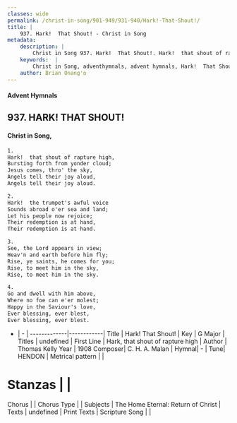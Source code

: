 ```yaml
---
classes: wide
permalink: /christ-in-song/901-949/931-940/Hark!-That-Shout!/
title: |
    937. Hark!  That Shout! - Christ in Song
metadata:
    description: |
        Christ in Song 937. Hark!  That Shout!. Hark!  that shout of rapture high, Bursting forth from yonder cloud; Jesus comes, thro' the sky, Angels tell their joy aloud, Angels tell their joy aloud.
    keywords:  |
        Christ in Song, adventhymnals, advent hymnals, Hark!  That Shout!, Hark, that shout of rapture high. 
    author: Brian Onang'o
---
```


#### Advent Hymnals
## 937. HARK!  THAT SHOUT!
####  Christ in Song,

```txt
1.
Hark!  that shout of rapture high,
Bursting forth from yonder cloud;
Jesus comes, thro' the sky,
Angels tell their joy aloud,
Angels tell their joy aloud.

2.
Hark!  the trumpet's awful voice
Sounds abroad o'er sea and land;
Let his people now rejoice;
Their redemption is at hand,
Their redemption is at hand.

3.
See, the Lord appears in view;
Heav'n and earth before him fly;
Rise, ye saints, he comes for you;
Rise, to meet him in the sky,
Rise, to meet him in the sky.

4.
Go and dwell with him above,
Where no foe can e'er molest;
Happy in the Saviour's love,
Ever blessing, ever blest,
Ever blessing, ever blest.

```

- |   -  |
-------------|------------|
Title | Hark!  That Shout! |
Key | G Major |
Titles | undefined |
First Line | Hark, that shout of rapture high |
Author | Thomas Kelly
Year | 1908
Composer| C. H. A. Malan |
Hymnal|  - |
Tune| HENDON |
Metrical pattern | |
# Stanzas |  |
Chorus |  |
Chorus Type |  |
Subjects | The Home Eternal: Return of Christ |
Texts | undefined |
Print Texts | 
Scripture Song |  |
    
